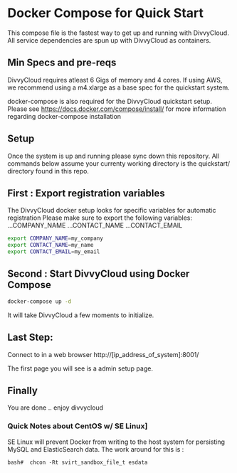 # Docker Compose for Quick Start 

This compose file is the fastest way to get up and running with DivvyCloud.
All service dependencies are spun up with DivvyCloud as containers.

## Min Specs and pre-reqs
DivvyCloud requires atleast 6 Gigs of memory and 4 cores.
If using AWS, we recommend using a  m4.xlarge as a base spec for the quickstart system. 

docker-compose is also required for the DivvyCloud quickstart setup. 
Please see  https://docs.docker.com/compose/install/  for more information regarding docker-compose installation

## Setup 

Once the system is up and running please sync down this repository.
All commands below assume your currenty working directory is the quickstart/ directory found in this repo. 


## First : Export registration variables 
The DivvyCloud docker setup looks for specific variables for automatic registration
Please make sure to export the following variables:
    ...COMPANY_NAME
	...CONTACT_NAME
	...CONTACT_EMAIL

```bash
export COMPANY_NAME=my_company
export CONTACT_NAME=my_name
export CONTACT_EMAIL=my_email
````

## Second : Start DivvyCloud using Docker Compose ##

```bash
docker-compose up -d
````

It will take DivvyCloud a few moments to initialize. 


## Last Step:  

Connect to in a web browser
http://[ip_address_of_system]:8001/

The first page you will see is a admin setup page. 

## Finally ## 

You are done .. enjoy divvycloud


### Quick Notes about CentOS w/ SE Linux] ###

SE Linux will prevent Docker from writing to the host system for persisting
MySQL and ElasticSearch data. The work around for this is :

`
  bash#  chcon -Rt svirt_sandbox_file_t esdata
`
